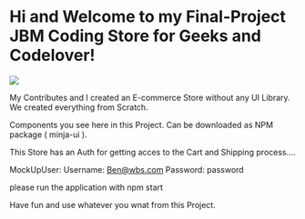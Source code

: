 # Hi and Welcome to my Final-Project JBM Coding Store for Geeks and Codelover!

<img src="https://user-images.githubusercontent.com/81374245/133248495-938c1768-80ec-4a61-bb9a-a26b0a40b809.png"><img/>

My Contributes and I created an E-commerce Store without any UI Library. We created everything from Scratch.

Components you see here in this Project. Can be downloaded as NPM package ( minja-ui ).

This Store has an Auth for getting acces to the Cart and Shipping process....

MockUpUser: Username: Ben@wbs.com
            Password: password
            
please run the application with npm start

Have fun and use whatever you wnat from this Project. 




